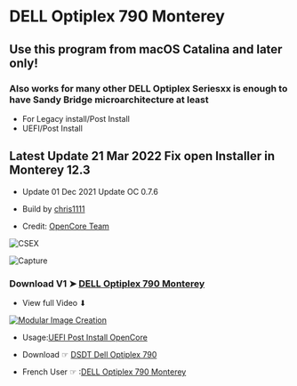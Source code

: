 # DELL Optiplex 790 Monterey


## Use this program from macOS Catalina and later only!
### Also works for many other DELL Optiplex Seriesxx is enough to have Sandy Bridge microarchitecture at least
- For Legacy install/Post Install 
- UEFI/Post Install

## Latest Update 21 Mar 2022 Fix open Installer in Monterey 12.3
- Update 01 Dec 2021 Update OC 0.7.6

- Build by [chris1111](https://github.com/chris1111/)
- Credit: [OpenCore Team](https://github.com/acidanthera/OpenCorePkg)

![CSEX](https://user-images.githubusercontent.com/6248794/123500391-bc799100-d60b-11eb-9296-6cffed700e74.png)

![Capture ](https://user-images.githubusercontent.com/6248794/123500443-17ab8380-d60c-11eb-99d0-24a85b2300df.png)

### Download V1 ➤ [DELL Optiplex 790 Monterey](https://github.com/chris1111/DELL-Optiplex-790-Monterey/releases/tag/V1)

- View full Video ⬇︎

[![Modular Image Creation](https://user-images.githubusercontent.com/6248794/118173318-6a820080-b3fb-11eb-9ba5-203165fb6f26.png)](https://drive.google.com/file/d/1-mGwCWL0W4tEyQUMGxVk-cPeJ-ErAJ-w/view?usp=share_link)

- Usage:[UEFI Post Install OpenCore](https://github.com/chris1111/DELL-Optiplex-790-Monterey/blob/main/USAGE%20OpenCore%20UEFI%20on%20DELL%20Optiplex%20790xx.pdf)

- Download ☞ [DSDT Dell Optiplex 790](https://github.com/chris1111/DELL-Optiplex-790-Monterey/blob/main/Dell%20790%20DSDT.aml.zip)

- French User ☞ :[DELL Optiplex 790 Monterey](https://www.hackintosh-montreal.com/t12009-dell-optiplex-790-monterey-installer)
 


 
